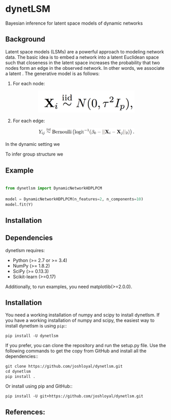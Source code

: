 dynetLSM
========
Bayesian inference for latent space models of dynamic networks

Background
----------

Latent space models (LSMs) are a powerful approach to modeling network data. The basic idea is to embed a network into a latent Euclidean space such that closeness in the latent space increases the probability that two nodes form an edge in the observed network. In other words, we associate a latent . The generative model is as follows:

1. For each node:

<p align="center">
<img src="/images/static_lsm_prior.png" alt="static_lsm" width="300">
</p>

2. For each edge:

<p align="center">
<img src="/images/static_lsm.png" alt="static_lsm" width="300">
</p>

In the dynamic setting we


To infer group structure we


Example
-------

```python

from dynetlsm import DynamicNetworkHDPLPCM

model = DynamicNetworkHDPLPCM(n_features=2, n_components=10)
model.fit(Y)
```


Installation
------------

Dependencies
------------
dynetlsm requires:

- Python (>= 2.7 or >= 3.4)
- NumPy (>= 1.8.2)
- SciPy (>= 0.13.3)
- Scikit-learn (>=0.17)

Additionally, to run examples, you need matplotlib(>=2.0.0).

Installation
------------
You need a working installation of numpy and scipy to install dynetlsm. If you have a working installation of numpy and scipy, the easiest way to install dynetlsm is using ``pip``::

```
pip install -U dynetlsm
```

If you prefer, you can clone the repository and run the setup.py file. Use the following commands to get the copy from GitHub and install all the dependencies::

```
git clone https://github.com/joshloyal/dynetlsm.git
cd dynetlsm
pip install .
```

Or install using pip and GitHub::

```
pip install -U git+https://github.com/joshloyal/dynetlsm.git
```


References:
-----------
